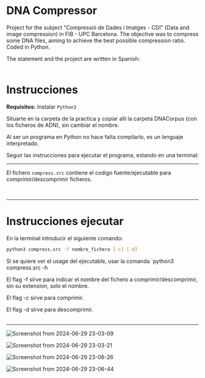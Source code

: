 # DNA Compressor
Project for the subject "Compressió de Dades i Imatges - CDI"  (Data and image compression) in FIB - UPC Barcelona. The objective was to compress some DNA files, aiming to achieve the best possible compression ratio. Coded in Python.<br>

The statement and the project are written in Spanish: <br><br>


# Instrucciones

**Requisitos:**
Instalar `Python3`

Situarte en la carpeta de la practica y copiar alli la carpeta DNACorpus (con los ficheros de ADN), sin cambiar el nombre.

Al ser un programa en Python no hace falta compilarlo, es un lenguaje interpretado.

Seguir las instrucciones para ejecutar el programa, estando en una terminal:
<br>

---

El fichero  `compress.src`  contiene el codigo fuente/ejecutable para comprimir/descomprimir ficheros.

<br>

---

# Instrucciones ejecutar 
En la terminal introducir el siguiente comando:
```bash
python3 compress.src -f nombre_fichero [-c] [-d]
```

Si se quiere ver el usage del ejecutable, usar la comanda `python3 compress.src -h 

El flag -f sirve para indicar el nombre del fichero a comprimir/descomprimir, sin su extension, solo el nombre.

El flag -c sirve para comprimir.

El flag -d sirve para descomprimir. <br><br>

---

![Screenshot from 2024-06-29 23-03-09](https://github.com/ArnauCS03/dna-compressor/assets/95536223/ee083733-c3c3-458a-9483-a2c15109fb3d)

![Screenshot from 2024-06-29 23-03-21](https://github.com/ArnauCS03/dna-compressor/assets/95536223/38a520d6-1c5f-44cb-9355-8efc0a650aba)

![Screenshot from 2024-06-29 23-06-26](https://github.com/ArnauCS03/dna-compressor/assets/95536223/336c7f84-c5da-47cf-bb7d-3a814970ab64)

![Screenshot from 2024-06-29 23-06-44](https://github.com/ArnauCS03/dna-compressor/assets/95536223/0a4ccd9e-357e-4a78-9213-9a6987dfcc5c)




